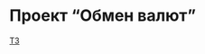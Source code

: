 # Проект “Обмен валют”  
[ТЗ](https://zhukovsd.github.io/java-backend-learning-course/Projects/CurrencyExchange/)
